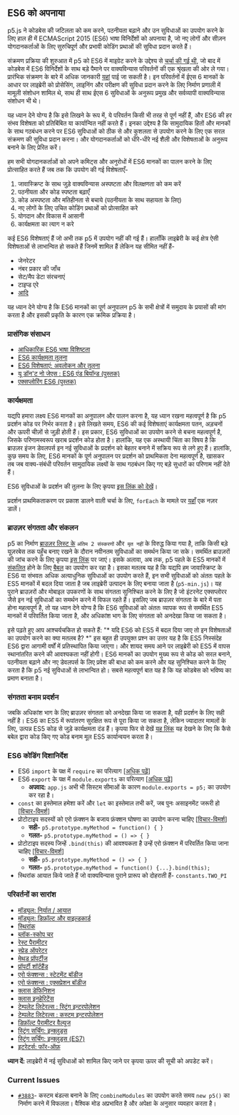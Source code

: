 ## ES6 को अपनाया
p5.js ने कोडबेस की जटिलता को कम करने, पठनीयता बढ़ाने और उन सुविधाओं का उपयोग करने के लिए हाल ही में ECMAScript 2015 (ES6) भाषा विनिर्देशों को अपनाया है, जो नए लोगों और सीज़न योगदानकर्ताओं के लिए सुरुचिपूर्ण और प्रभावी कोडिंग प्रथाओं की सुविधा प्रदान करते हैं।

संक्रमण प्रक्रिया की शुरुआत में p5 को ES6 में माइग्रेट करने के उद्देश्य से [चर्चा की गई थी](https://github.com/processing/p5.js/issues/3758), जो बाद में कोडबेस में ES6 विनिर्देशों के साथ बड़े पैमाने पर वाक्यविन्यास परिवर्तनों की एक श्रृंखला की ओर ले गया। प्रारंभिक संक्रमण के बारे में अधिक जानकारी [यहां](https://github.com/processing/p5.js/pull/3874) पाई जा सकती है। इन परिवर्तनों में ईएस 6 मानकों के आधार पर लाइब्रेरी को प्रोसेसिंग, लाइनिंग और परीक्षण की सुविधा प्रदान करने के लिए निर्माण प्रणाली में मामूली संशोधन शामिल थे, साथ ही साथ ईएस 6 सुविधाओं के अनुरूप प्रमुख और सर्वव्यापी वाक्यविन्यास संशोधन भी थे।

यह ध्यान देने योग्य है कि इसे लिखने के रूप में, ये परिवर्तन किसी भी तरह से पूर्ण नहीं हैं, और ES6 की हर संभव विशेषता को प्रतिबिंबित या कार्यान्वित नहीं करते हैं। इनका उद्देश्य है कि सामुदायिक हितों और मानकों के साथ गठबंधन करने पर ES6 सुविधाओं को ठीक से और कुशलता से उपयोग करने के लिए एक सरल संक्रमण की सुविधा प्रदान करना। और योगदानकर्ताओं को धीरे-धीरे नई शैली और विशेषताओं के अनुरूप बनाने के लिए प्रेरित करें।

हम सभी योगदानकर्ताओं को अपने कमिट्स और अनुरोधों में ES6 मानकों का पालन करने के लिए प्रोत्साहित करते हैं जब तक कि उपयोग की गई विशेषताएँ-
1. जावास्क्रिप्ट के साथ जुड़े वाक्यविन्यास अस्पष्टता और विलक्षणता को कम करें
2. पठनीयता और कोड स्पष्टता बढ़ाएँ
3. कोड अस्पष्टता और मतिहीनता से बचाये (पठनीयता के साथ सहायता के लिए)
4. नए लोगों के लिए उचित कोडिंग प्रथाओं को प्रोत्साहित करे
5. योगदान और विकास में आसानी
6. कार्यक्षमता का त्याग न करे

कई ES6 विशेषताएं हैं जो अभी तक p5 में उपयोग नहीं की गई हैं। हालाँकि लाइब्रेरी के कई क्षेत्र ऐसी विशेषताओं से लाभान्वित हो सकते हैं जिनमें शामिल हैं लेकिन यह सीमित नहीं हैं-
- जेनरेटर
- नंबर प्रकार की जाँच
- सेट/मैप डेटा संरचनाएं
- टाइप्ड एरे
- [आदि](http://es6-features.org/)

यह ध्यान देने योग्य है कि ES6 मानकों का पूर्ण अनुपालन p5 के सभी क्षेत्रों में समुदाय के प्रयासों की मांग करता है और इसकी प्रकृति के कारण एक क्रमिक प्रक्रिया है।

### प्रासंगिक संसाधन
- [आधिकारिक ES6 भाषा विशिष्टता](https://www.ecma-international.org/ecma-262/6.0/)
- [ES6 कार्यक्षमता तुलना](http://incaseofstairs.com/six-speed/)
- [ES6 विशेषताएं: अवलोकन और तुलना](http://es6-features.org/)
- [यू डॉन'ट नो जेएस : ES6 एंड बियॉन्ड  (पुस्तक)](https://github.com/getify/You-Dont-Know-JS/tree/main/es6%20%26%20beyond)
- [एक्सप्लोरिंग ES6 (पुस्तक)](https://exploringjs.com/es6/)

### कार्यक्षमता
यद्यपि हमारा लक्ष्य ES6 मानकों का अनुपालन और पालन करना है, यह ध्यान रखना महत्वपूर्ण है कि p5 प्रदर्शन कोड पर निर्भर करता है। इसे लिखते समय, ES6 की कई विशेषताएं कार्यक्षमता पतन, अड़चनों और ऊपरी चीज़ों से जुड़ी होती हैं। इस प्रकार, ES6 सुविधाओं का उपयोग करने से बचना महत्वपूर्ण है, जिसके परिणामस्वरूप खराब प्रदर्शन कोड होता है। हालांकि, यह एक अस्थायी चिंता का विषय है कि ब्राउज़र इंजन डेवलपर्स इन नई सुविधाओं के प्रदर्शन को बेहतर बनाने में सक्रिय रूप से लगे हुए हैं। हालांकि, कुछ समय के लिए, ES6 मानकों के पूर्ण अनुपालन पर प्रदर्शन को प्राथमिकता देना महत्वपूर्ण है, खासकर तब जब वाक्य-संबंधी परिवर्तन सामुदायिक लक्ष्यों के साथ गठबंधन किए गए बड़े सुधारों का परिणाम नहीं देते हैं। 

ES6 सुविधाओं के प्रदर्शन की तुलना के लिए कृपया [इस लिंक को देखें](http://incaseofstairs.com/six-speed/)।

प्रदर्शन प्राथमिकताकरण पर प्रकाश डालने वाली चर्चा के लिए, `forEach` के मामले पर [यहाँ](https://github.com/processing/p5.js/issues/3758#issuecomment-507922753) एक नज़र डालें।


### ब्राउज़र संगतता और संकलन

p5 का निर्माण [ब्राउज़र लिस्ट के](https://github.com/browserslist/browserslist) `अंतिम 2 संस्करणों` और` मृत नहीं` के विरुद्ध किया गया है, ताकि किसी बड़े यूज़रबेस तक पहुँच बनाए रखने के दौरान नवीनतम सुविधाओं का समर्थन किया जा सके। समर्थित ब्राउज़रों की जांच करने के लिए कृपया [इस लिंक](https://browserl.ist/?q=last+2+versions) पर जाएं। इसके अलावा, अब तक, p5 पहले के ES5 मानकों में [संकलित](https://en.wikipedia.org/wiki/Source-to-source_compiler) होने के लिए [बैबल](https://babeljs.io/) का उपयोग कर रहा है। इसका मतलब यह है कि यद्यपि हम जावास्क्रिप्ट के ES6 या संभवतः अधिक अत्याधुनिक सुविधाओं का उपयोग करते हैं, इन सभी सुविधाओं को अंततः पहले के ES5 मानकों में बदल दिया जाता है जब लाइब्रेरी उत्पादन के लिए बनाया जाता है (`p5-min.js`)। यह पुराने ब्राउज़रों और मोबाइल उपकरणों के साथ संगतता सुनिश्चित करने के लिए है जो इंटरनेट एक्सप्लोरर जैसे इन नई सुविधाओं का समर्थन करने में विफल रहते हैं। इसलिए जब ब्राउज़र संगतता के बारे में पता होना महत्वपूर्ण है, तो यह ध्यान देने योग्य है कि ES6 सुविधाओं को अंततः व्यापक रूप से समर्थित ES5 मानकों में परिवर्तित किया जाता है, और अधिकांश भाग के लिए संगतता को अनदेखा किया जा सकता है। 

इसे पढ़ते हुए आप आश्चर्यचकित हो सकते हैं: "* यदि ES6 को ES5 में बदल दिया जाए तो इन विशेषताओं का उपयोग करने का क्या मतलब है? *" इस बहुत ही उपयुक्त प्रश्न का उत्तर यह है कि ES5 निस्संदेह ES6 द्वारा आगामी वर्षों में प्रतिस्थापित किया जाएगा। और शायद समय आने पर लाइब्रेरी को ES5 में वापस स्थानांतरित करने की आवश्यकता नहीं होगी। ES6 मानकों का उपयोग मुख्य रूप से कोड को सरल बनाने, पठनीयता बढ़ाने और नए डेवलपर्स के लिए प्रवेश की बाधा को कम करने और यह सुनिश्चित करने के लिए करता है कि p5 नई सुविधाओं से लाभान्वित हो। सबसे महत्वपूर्ण बात यह है कि यह कोडबेस को भविष्य का प्रमाण बनाता है।

### संगतता बनाम प्रदर्शन

जबकि अधिकांश भाग के लिए ब्राउज़र संगतता को अनदेखा किया जा सकता है, वही प्रदर्शन के लिए सही नहीं है। ES6 का ES5 में रूपांतरण सुरक्षित रूप से पूरा किया जा सकता है, लेकिन ज्यादातर मामलों के लिए, उत्पन्न ES5 कोड से जुड़े कार्यक्षमता दंड हैं। कृपया फिर से देखें [यह लिंक](http://incaseofstairs.com/six-speed/) यह देखने के लिए कि कैसे बबेल द्वारा कोड किए गए कोड बनाम मूल ES5 कार्यान्वयन करता है।

### ES6 कोडिंग दिशानिर्देश
- ES6 `import` के पक्ष में `require` का परित्याग [[अधिक पढ़ें](https://exploringjs.com/es6/ch_modules.html#sec_importing-exporting-details)]
- ES6 `export` के पक्ष में `module.exports` का परित्याग [[अधिक पढ़ें](https://exploringjs.com/es6/ch_modules.html#sec_importing-exporting-details)]
  - **अपवाद:** `app.js` अभी भी सिस्टम सीमाओं के कारण `module.exports = p5;` का उपयोग कर रहा है।
- `const` का इस्तेमाल हमेशा करें और `let` का इस्तेमाल तभी करें, जब पुनः असाइनमेंट जरूरी हो [[विचार-विमर्श](https://github.com/processing/p5.js/issues/3877)]
- प्रोटोटाइप सदस्यों को एरो फ़ंक्शन के बजाय फ़ंक्शन घोषणा का उपयोग करना चाहिए [[विचार-विमर्श](https://github.com/processing/p5.js/issues/3875)]
  - **सही-** `p5.prototype.myMethod = function() { }`
  - **गलत-** `p5.prototype.myMethod = () => { }`
- प्रोटोटाइप सदस्य जिन्हें `.bind(this)` की आवश्यकता है उन्हें एरो फ़ंक्शन में परिवर्तित किया जाना चाहिए [[विचार-विमर्श](https://github.com/processing/p5.js/issues/3875)]
  - **सही-** `p5.prototype.myMethod = () => { }`
  - **गलत-** `p5.prototype.myMethod = function() {...}.bind(this);`
- स्थिरांक आयात किये जाते हैं जो वाक्यविन्यास पुराने प्रारूप को दोहराती हैं- `constants.TWO_PI`


### परिवर्तनों का सारांश
- [मॉड्यूल: निर्यात / आयात](http://es6-features.org/#ValueExportImport)
- [मॉड्यूल: डिफ़ॉल्ट और वाइल्डकार्ड](http://es6-features.org/#ValueExportImport)
- [स्थिरांक](http://es6-features.org/#Constants)
- [ब्लॉक-स्कोप चर](http://es6-features.org/#BlockScopedVariables)
- [रेस्ट पैरामीटर](http://es6-features.org/#RestParameter)
- [स्प्रेड ऑपरेटर ](http://es6-features.org/#SpreadOperator)
- [मेथड प्रॉपर्टीज](http://es6-features.org/#MethodProperties)
- [प्रॉपर्टी शॉर्टहैंड](http://es6-features.org/#PropertyShorthand)
- [एरो फंक्शन्स : स्टेटमेंट बॉडीज](http://es6-features.org/#StatementBodies)
- [एरो फंक्शन्स : एक्सप्रेशन बॉडीज](http://es6-features.org/#ExpressionBodies)
- [क्लास डेफिनिशन](http://es6-features.org/#ClassDefinition)
- [क्लास इनहेरिटेंस](http://es6-features.org/#ClassInheritance)
- [टेम्पलेट लिटेरल्स : स्ट्रिंग इन्टरपोलेशन](http://es6-features.org/#StringInterpolation)
- [टेम्पलेट लिटेरल्स : कस्टम इन्टरपोलेशन  ](http://es6-features.org/#CustomInterpolation)
- [डिफ़ॉल्ट पैरामीटर वैल्यूज](http://es6-features.org/#DefaultParameterValues)
- [स्ट्रिंग सर्चिंग: इन्क्लुड्स](http://es6-features.org/#StringSearching)
- [स्ट्रिंग सर्चिंग: इन्क्लुड्स (ES7)](https://developer.mozilla.org/en-US/docs/Web/JavaScript/Reference/Global_Objects/Array/includes)
- [इटरेटर्स: फॉर-ऑफ़](http://es6-features.org/#IteratorForOfOperator)

**ध्यान दें:** लाइब्रेरी में नई सुविधाओं को शामिल किए जाने पर कृपया ऊपर की सूची को अपडेट करें।

 ### Current Issues
- [`#3883`](https://github.com/processing/p5.js/issues/3883)- कस्टम बंडल्स बनाने के लिए `combineModules` का उपयोग करते समय `new p5()` का निर्माण करने में विफलता। वैश्विक मोड अप्रभावित है और अपेक्षा के अनुसार व्यवहार करता है।
